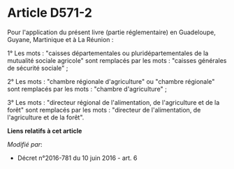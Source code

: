 # Article D571-2

Pour l'application du présent livre (partie réglementaire) en Guadeloupe, Guyane, Martinique et à La Réunion :

1° Les mots : "caisses départementales ou pluridépartementales de la mutualité sociale agricole" sont remplacés par les
mots : "caisses générales de sécurité sociale" ;

2° Les mots : "chambre régionale d'agriculture" ou "chambre régionale" sont remplacés par les mots : "chambre
d'agriculture" ;

3° Les mots : "directeur régional de l'alimentation, de l'agriculture et de la forêt" sont remplacés par les mots :
"directeur de l'alimentation, de l'agriculture et de la forêt".

**Liens relatifs à cet article**

_Modifié par_:

  - Décret n°2016-781 du 10 juin 2016 - art. 6
